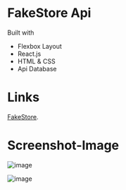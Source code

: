 # FakeStore Api

Built with
* Flexbox Layout
* React.js
* HTML & CSS
* Api Database

# Links
<a href="https://fake-store-beta-silk.vercel.app/">FakeStore</a>.

# Screenshot-Image

![image](https://github.com/Hkndevit/FakeStore/assets/153287802/6b355e34-8950-4e64-abc9-e62912378a4d)

![image](https://github.com/Hkndevit/FakeStore/assets/153287802/2f9f4dd7-8287-47ff-aa1b-1a07a36f5a04)




